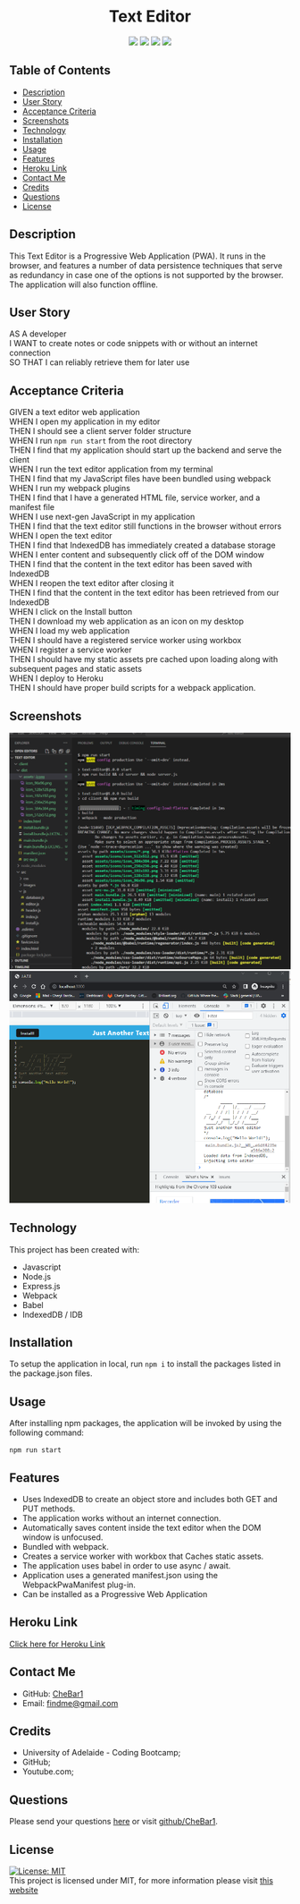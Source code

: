<h1 align="center"> Text Editor </h1>

<p align="center">
    <img src="https://img.shields.io/github/repo-size/CheBar1/text-editor" />
    <img src="https://img.shields.io/github/languages/top/CheBar1/text-editor"  />
    <img src="https://img.shields.io/github/issues/CheBar1/text-editor" />
    <img src="https://img.shields.io/github/last-commit/CheBar1/text-editor" >
</p>

## Table of Contents
* [Description](#description)
* [User Story](#user-story)
* [Acceptance Criteria](#acceptance-criteria)
* [Screenshots](#screenshots)
* [Technology](#technology) 
* [Installation](#installation) 
* [Usage](#usage) 
* [Features](#features)
* [Heroku Link](#heroku-link)
* [Contact Me](#contact-me)
* [Credits](#credits) 
* [Questions](#questions)
* [License](#license)

## Description
This Text Editor is a Progressive Web Application (PWA). It runs in the browser, and features a number of data persistence techniques that serve as redundancy in case one of the options is not supported by the browser. The application will also function offline.
 
## User Story
AS A developer<br>
I WANT to create notes or code snippets with or without an internet connection<br>
SO THAT I can reliably retrieve them for later use<br>
 
## Acceptance Criteria
GIVEN a text editor web application<br>
WHEN I open my application in my editor<br>
THEN I should see a client server folder structure<br>
WHEN I run `npm run start` from the root directory<br>
THEN I find that my application should start up the backend and serve the client<br>
WHEN I run the text editor application from my terminal<br>
THEN I find that my JavaScript files have been bundled using webpack<br>
WHEN I run my webpack plugins<br>
THEN I find that I have a generated HTML file, service worker, and a manifest file<br>
WHEN I use next-gen JavaScript in my application<br>
THEN I find that the text editor still functions in the browser without errors<br>
WHEN I open the text editor<br>
THEN I find that IndexedDB has immediately created a database storage<br>
WHEN I enter content and subsequently click off of the DOM window<br>
THEN I find that the content in the text editor has been saved with IndexedDB<br>
WHEN I reopen the text editor after closing it<br>
THEN I find that the content in the text editor has been retrieved from our IndexedDB<br>
WHEN I click on the Install button<br>
THEN I download my web application as an icon on my desktop<br>
WHEN I load my web application<br>
THEN I should have a registered service worker using workbox<br>
WHEN I register a service worker<br>
THEN I should have my static assets pre cached upon loading along with subsequent pages and static assets<br>
WHEN I deploy to Heroku<br>
THEN I should have proper build scripts for a webpack application.

## Screenshots
![ScreenShot](./images/manifestCreated.png)
![ScreenShot](./images/jate-screenshot.png)

## Technology
This project has been created with:

- Javascript
- Node.js
- Express.js
- Webpack
- Babel
- IndexedDB / IDB

## Installation
To setup the application in local, run `npm i` to install the packages listed in the package.json files. 

## Usage
After installing npm packages, the application will be invoked by using the following command:

```
npm run start
```

## Features
* Uses IndexedDB to create an object store and includes both GET and PUT methods.
* The application works without an internet connection.
* Automatically saves content inside the text editor when the DOM window is unfocused. 
* Bundled with webpack.
* Creates a service worker with workbox that Caches static assets.
* The application uses babel in order to use async / await.
* Application uses a generated manifest.json using the WebpackPwaManifest plug-in.
* Can be installed as a Progressive Web Application

## Heroku Link
[Click here for Heroku Link](https://www…)
 
## Contact Me
* GitHub: [CheBar1](https://github.com/CheBar1)
* Email: findme@gmail.com

## Credits
* University of Adelaide - Coding Bootcamp;
* GitHub;
* Youtube.com;

## Questions
Please send your questions [here](mailto:findme@gmail.com?subject=[GitHub]%20Dev%20Connect) or visit [github/CheBar1](https://github.com/CheBar1).

## License
[![License: MIT](https://img.shields.io/badge/License-MIT-yellow.svg)](https://opensource.org/licenses/MIT) <br>
This project is licensed under MIT, for more information please visit [this website](https://opensource.org/licenses/MIT)
